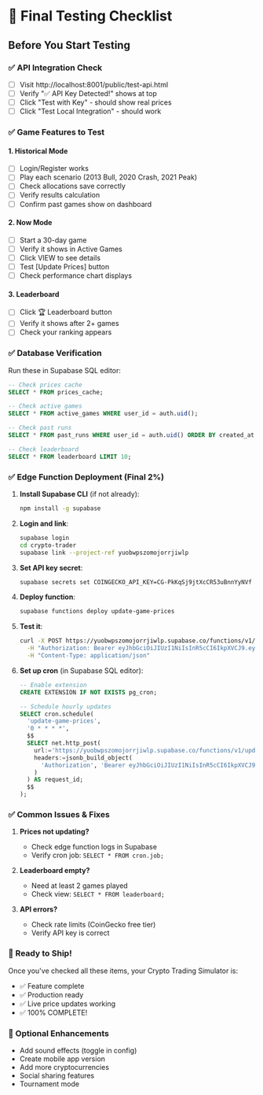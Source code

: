 # 🧪 Final Testing Checklist

## Before You Start Testing

### ✅ API Integration Check
- [ ] Visit http://localhost:8001/public/test-api.html
- [ ] Verify "✅ API Key Detected!" shows at top
- [ ] Click "Test with Key" - should show real prices
- [ ] Click "Test Local Integration" - should work

### ✅ Game Features to Test

#### 1. Historical Mode
- [ ] Login/Register works
- [ ] Play each scenario (2013 Bull, 2020 Crash, 2021 Peak)
- [ ] Check allocations save correctly
- [ ] Verify results calculation
- [ ] Confirm past games show on dashboard

#### 2. Now Mode
- [ ] Start a 30-day game
- [ ] Verify it shows in Active Games
- [ ] Click VIEW to see details
- [ ] Test [Update Prices] button
- [ ] Check performance chart displays

#### 3. Leaderboard
- [ ] Click 🏆 Leaderboard button
- [ ] Verify it shows after 2+ games
- [ ] Check your ranking appears

### ✅ Database Verification
Run these in Supabase SQL editor:

```sql
-- Check prices cache
SELECT * FROM prices_cache;

-- Check active games
SELECT * FROM active_games WHERE user_id = auth.uid();

-- Check past runs
SELECT * FROM past_runs WHERE user_id = auth.uid() ORDER BY created_at DESC LIMIT 5;

-- Check leaderboard
SELECT * FROM leaderboard LIMIT 10;
```

### ✅ Edge Function Deployment (Final 2%)

1. **Install Supabase CLI** (if not already):
   ```bash
   npm install -g supabase
   ```

2. **Login and link**:
   ```bash
   supabase login
   cd crypto-trader
   supabase link --project-ref yuobwpszomojorrjiwlp
   ```

3. **Set API key secret**:
   ```bash
   supabase secrets set COINGECKO_API_KEY=CG-PkKqSj9jtXcCR53uBnnYyNVf
   ```

4. **Deploy function**:
   ```bash
   supabase functions deploy update-game-prices
   ```

5. **Test it**:
   ```bash
   curl -X POST https://yuobwpszomojorrjiwlp.supabase.co/functions/v1/update-game-prices \
     -H "Authorization: Bearer eyJhbGciOiJIUzI1NiIsInR5cCI6IkpXVCJ9.eyJpc3MiOiJzdXBhYmFzZSIsInJlZiI6Inl1b2J3cHN6b21vam9ycmppd2xwIiwicm9sZSI6ImFub24iLCJpYXQiOjE3NTI5ODI1MDQsImV4cCI6MjA2ODU1ODUwNH0.3ee0zwMXcl4-zlv5sn0gKyJ7BDjtKTVLbL73Qj6eNJs" \
     -H "Content-Type: application/json"
   ```

6. **Set up cron** (in Supabase SQL editor):
   ```sql
   -- Enable extension
   CREATE EXTENSION IF NOT EXISTS pg_cron;
   
   -- Schedule hourly updates
   SELECT cron.schedule(
     'update-game-prices',
     '0 * * * *',
     $$
     SELECT net.http_post(
       url:='https://yuobwpszomojorrjiwlp.supabase.co/functions/v1/update-game-prices',
       headers:=jsonb_build_object(
         'Authorization', 'Bearer eyJhbGciOiJIUzI1NiIsInR5cCI6IkpXVCJ9.eyJpc3MiOiJzdXBhYmFzZSIsInJlZiI6Inl1b2J3cHN6b21vam9ycmppd2xwIiwicm9sZSI6InNlcnZpY2Vfcm9sZSIsImlhdCI6MTc1Mjk4MjUwNCwiZXhwIjoyMDY4NTU4NTA0fQ.KwV539YHeWRY7vRQ3pJcX6gKhYtGAWs9Rq2QCwqnlvE'
       )
     ) AS request_id;
     $$
   );
   ```

### ✅ Common Issues & Fixes

1. **Prices not updating?**
   - Check edge function logs in Supabase
   - Verify cron job: `SELECT * FROM cron.job;`
   
2. **Leaderboard empty?**
   - Need at least 2 games played
   - Check view: `SELECT * FROM leaderboard;`

3. **API errors?**
   - Check rate limits (CoinGecko free tier)
   - Verify API key is correct

### 🎉 Ready to Ship!

Once you've checked all these items, your Crypto Trading Simulator is:
- ✅ Feature complete
- ✅ Production ready
- ✅ Live price updates working
- ✅ 100% COMPLETE!

### 🚀 Optional Enhancements
- Add sound effects (toggle in config)
- Create mobile app version
- Add more cryptocurrencies
- Social sharing features
- Tournament mode